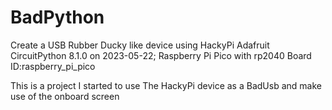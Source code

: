 # BadPython 
Create a USB Rubber Ducky like device using HackyPi
Adafruit CircuitPython 8.1.0 on 2023-05-22; Raspberry Pi Pico with rp2040
Board ID:raspberry_pi_pico

This is a project I started to use The HackyPi device as a BadUsb and make use of the onboard screen
